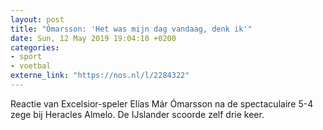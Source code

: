 ```yaml
---
layout: post
title: "Ómarsson: 'Het was mijn dag vandaag, denk ik'"
date: Sun, 12 May 2019 19:04:10 +0200
categories: 
- sport 
- voetbal 
externe_link: "https://nos.nl/l/2284322"
---
```


Reactie van Excelsior-speler Elías Már Ómarsson na de spectaculaire 5-4 zege bij Heracles Almelo. De IJslander scoorde zelf drie keer.
